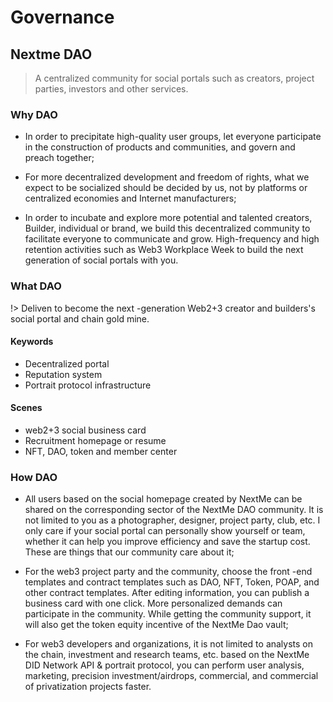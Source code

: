 # Governance

## Nextme DAO
> A centralized community for social portals such as creators, project parties, investors and other services.

### Why DAO

- In order to precipitate high-quality user groups, let everyone participate in the construction of products and communities, and govern and preach together;

- For more decentralized development and freedom of rights, what we expect to be socialized should be decided by us, not by platforms or centralized economies and Internet manufacturers;

- In order to incubate and explore more potential and talented creators, Builder, individual or brand, we build this decentralized community to facilitate everyone to communicate and grow. High-frequency and high retention activities such as Web3 Workplace Week to build the next generation of social portals with you.

### What DAO

!> Deliven to become the next -generation Web2+3 creator and builders's social portal and chain gold mine.
#### Keywords
- Decentralized portal
- Reputation system
- Portrait protocol infrastructure

#### Scenes
- web2+3 social business card
- Recruitment homepage or resume
- NFT, DAO, token and member center

### How DAO

- All users based on the social homepage created by NextMe can be shared on the corresponding sector of the NextMe DAO community. It is not limited to you as a photographer, designer, project party, club, etc. I only care if your social portal can personally show yourself or team, whether it can help you improve efficiency and save the startup cost. These are things that our community care about it;

- For the web3 project party and the community, choose the front -end templates and contract templates such as DAO, NFT, Token, POAP, and other contract templates. After editing information, you can publish a business card with one click. More personalized demands can participate in the community. While getting the community support, it will also get the token equity incentive of the NextMe Dao vault;

- For web3 developers and organizations, it is not limited to analysts on the chain, investment and research teams, etc. based on the NextMe DID Network API & portrait protocol, you can perform user analysis, marketing, precision investment/airdrops, commercial, and commercial of privatization projects faster.